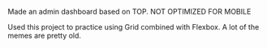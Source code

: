 Made an admin dashboard based on TOP.
NOT OPTIMIZED FOR MOBILE

Used this project to practice using Grid combined with Flexbox.
A lot of the memes are pretty old.